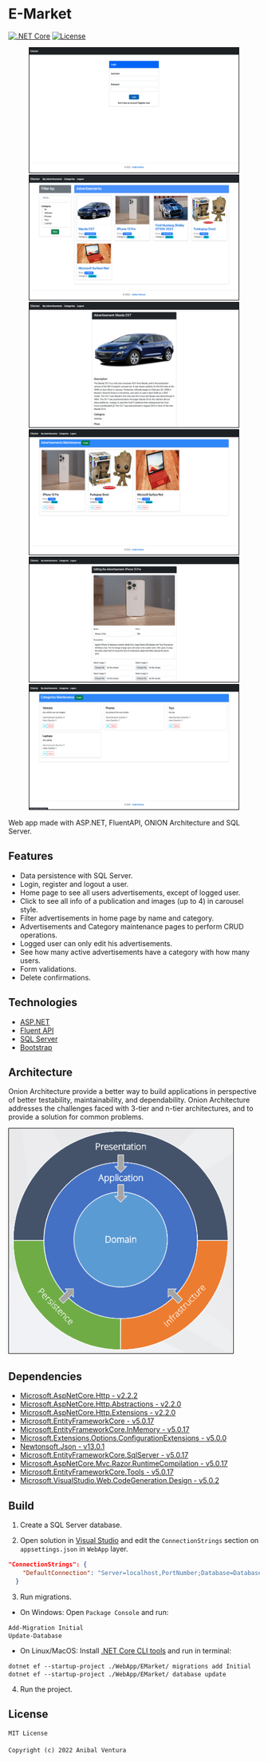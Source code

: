 # E-Market

[![.NET Core](https://img.shields.io/static/v1?label=.NET%20Core&message=5.0&color=purple)](https://dotnet.microsoft.com)
[![License](https://img.shields.io/static/v1?label=License&message=MIT&color=blue)](LICENCE.md)

<p align="center">
  <img src="screenshots/1-login.png" height=250px width=420px style="border:1px solid black;" />
  <img src="screenshots/2-home.png" height=250px  width=420px style="border:1px solid black;" />
  <img src="screenshots/3-home-view.png" height=250px  width=420px style="border:1px solid black;" />
  <img src="screenshots/4-my-ads.png" height=250px width=420px style="border:1px solid black;" />
  <img src="screenshots/5-my-ads-edit.png" height=250px width=420px style="border:1px solid black;" />
  <img src="screenshots/6-categories.png" height=250px width=420px style="border:1px solid black;" />
</p>

Web app made with ASP.NET, FluentAPI, ONION Architecture and SQL Server.

## Features

- Data persistence with SQL Server.
- Login, register and logout a user.
- Home page to see all users advertisements, except of logged user.
- Click to see all info of a publication and images (up to 4) in carousel style.
- Filter advertisements in home page by name and category.
- Advertisements and Category maintenance pages to perform CRUD operations.
- Logged user can only edit his advertisements.
- See how many active advertisements have a category with how many users.
- Form validations.
- Delete confirmations.

## Technologies

- [ASP.NET](https://dotnet.microsoft.com/en-us/apps/aspnet)
- [Fluent API](https://docs.microsoft.com/en-us/ef/ef6/modeling/code-first/fluent/relationships)
- [SQL Server](https://www.microsoft.com/en-us/sql-server/sql-server-downloads)
- [Bootstrap](https://getbootstrap.com)

## Architecture

Onion Architecture provide a better way to build applications in perspective of better testability, maintainability, and dependability. Onion Architecture addresses the challenges faced with 3-tier and n-tier architectures, and to provide a solution for common problems.

<img src="screenshots/onion-architecture.png" height=450px width=450px style="border:1px solid black;" />

## Dependencies

- [Microsoft.AspNetCore.Http - v2.2.2](https://www.nuget.org/packages/Microsoft.AspNetCore.Http)
- [Microsoft.AspNetCore.Http.Abstractions - v2.2.0](https://www.nuget.org/packages/Microsoft.AspNetCore.Http.Abstractions)
- [Microsoft.AspNetCore.Http.Extensions - v2.2.0](https://www.nuget.org/packages/Microsoft.AspNetCore.Http.Extensions)
- [Microsoft.EntityFrameworkCore - v5.0.17](https://www.nuget.org/packages/Microsoft.EntityFrameworkCore)
- [Microsoft.EntityFrameworkCore.InMemory - v5.0.17](https://www.nuget.org/packages/Microsoft.EntityFrameworkCore.InMemory)
- [Microsoft.Extensions.Options.ConfigurationExtensions - v5.0.0](https://www.nuget.org/packages/Microsoft.Extensions.Options.ConfigurationExtensions)
- [Newtonsoft.Json - v13.0.1](https://www.nuget.org/packages/Newtonsoft.Json)
- [Microsoft.EntityFrameworkCore.SqlServer - v5.0.17](https://www.nuget.org/packages/Microsoft.EntityFrameworkCore.SqlServer)
- [Microsoft.AspNetCore.Mvc.Razor.RuntimeCompilation - v5.0.17](https://www.nuget.org/packages/Microsoft.AspNetCore.Mvc.Razor.RuntimeCompilation)
- [Microsoft.EntityFrameworkCore.Tools - v5.0.17](https://www.nuget.org/packages/Microsoft.EntityFrameworkCore.Tools)
- [Microsoft.VisualStudio.Web.CodeGeneration.Design - v5.0.2](https://www.nuget.org/packages/Microsoft.VisualStudio.Web.CodeGeneration.Design)

## Build

1. Create a SQL Server database.

2. Open solution in [Visual Studio](https://visualstudio.microsoft.com) and edit the `ConnectionStrings` section on `appsettings.json` in `WebApp` layer.

```json
"ConnectionStrings": {
    "DefaultConnection": "Server=localhost,PortNumber;Database=DatabaseName;User=DatabaseUser;Password=DatabasePassword;Trusted_Connection=false;MultipleActiveResultSets=true"
  }
```

3. Run migrations.

- On Windows: Open `Package Console` and run:

```
Add-Migration Initial
Update-Database
```

- On Linux/MacOS: Install [.NET Core CLI tools](https://docs.microsoft.com/en-us/ef/core/get-started/overview/install#get-the-net-core-cli-tools) and run in terminal:

```
dotnet ef --startup-project ./WebApp/EMarket/ migrations add Initial
dotnet ef --startup-project ./WebApp/EMarket/ database update
```

4. Run the project.

## License

```xml
MIT License

Copyright (c) 2022 Anibal Ventura
```

